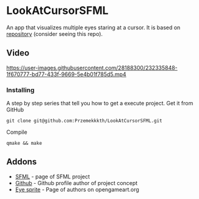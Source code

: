 # LookAtCursorSFML
An app that visualizes multiple eyes staring at a cursor. It is based on [repository](https://github.com/OneLoneCoder/Javidx9/blob/master/PixelGameEngine/SmallerProjects/OneLoneCoder_PGE_PeriodicNumbers.cpp) 
(consider seeing this repo).

## Video

https://user-images.githubusercontent.com/28188300/232335848-1f670777-bd77-433f-9669-5e4b01f785d5.mp4

### Installing

A step by step series  that tell you how to get a execute project.
Get it from GitHub
```
git clone git@github.com:Przemekkkth/LookAtCursorSFML.git
```
Compile
```
qmake && make
```

## Addons
* [SFML](https://www.sfml-dev.org/) - page of SFML project
* [Github](https://github.com/OneLoneCoder) - Github profile author of project concept 
* [Eye sprite](https://opengameart.org/content/observers) - Page of authors on opengameart.org
